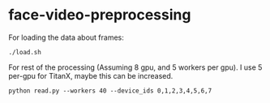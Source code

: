 # face-video-preprocessing
For loading the data about frames:

```
./load.sh 
```

For rest of the processing (Assuming 8 gpu, and 5 workers per gpu). I use 5 per-gpu for TitanX, maybe this can be increased.
```
python read.py --workers 40 --device_ids 0,1,2,3,4,5,6,7 
```

